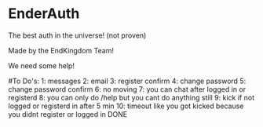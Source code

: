 # EnderAuth
The best auth in the universe! (not proven)

Made by the EndKingdom Team!

We need some help!

#To Do's:
1: messages
2: email
3: register confirm
4: change password 
5: change password confirm 
6: no moving 
7: you can chat after logged in or registerd 
8: you can only do /help but you cant do anything still 
9: kick if not logged or registerd in after 5 min 
10: timeout like you got kicked because you didnt register or logged in DONE
